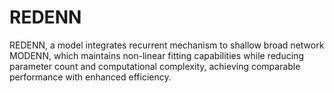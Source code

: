 # REDENN
REDENN, a model integrates recurrent mechanism to shallow broad network MODENN, which maintains non-linear fitting capabilities while reducing parameter count and computational complexity, achieving comparable performance with enhanced efficiency.
